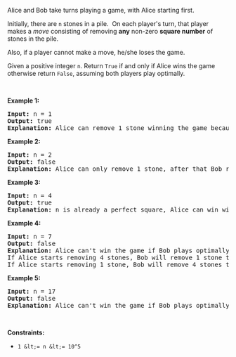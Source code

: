 Alice and Bob take turns playing a game, with Alice starting first.

Initially, there are `` n `` stones in a pile.&nbsp; On each player's turn, that player makes a&nbsp;_move_&nbsp;consisting of removing __any__ non-zero __square number__ of stones in the pile.

Also, if a player cannot make a move, he/she loses the game.

Given a positive&nbsp;integer `` n ``.&nbsp;Return&nbsp;`` True ``&nbsp;if and only if Alice wins the game otherwise return `` False ``, assuming both players play optimally.

&nbsp;

__Example 1:__

<pre>
<strong>Input:</strong> n = 1
<strong>Output:</strong> true
<strong>Explanation: </strong>Alice can remove 1 stone winning the game because Bob doesn't have any moves.</pre>

__Example 2:__

<pre>
<strong>Input:</strong> n = 2
<strong>Output:</strong> false
<strong>Explanation: </strong>Alice can only remove 1 stone, after that Bob removes the last one winning the game (2 -&gt; 1 -&gt; 0).</pre>

__Example 3:__

<pre>
<strong>Input:</strong> n = 4
<strong>Output:</strong> true
<strong>Explanation:</strong> n is already a perfect square, Alice can win with one move, removing 4 stones (4 -&gt; 0).
</pre>

__Example 4:__

<pre>
<strong>Input:</strong> n = 7
<strong>Output:</strong> false
<strong>Explanation: </strong>Alice can't win the game if Bob plays optimally.
If Alice starts removing 4 stones, Bob will remove 1 stone then Alice should remove only 1 stone and finally Bob removes the last one (7 -&gt; 3 -&gt; 2 -&gt; 1 -&gt; 0). 
If Alice starts removing 1 stone, Bob will remove 4 stones then Alice only can remove 1 stone and finally Bob removes the last one (7 -&gt; 6 -&gt; 2 -&gt; 1 -&gt; 0).</pre>

__Example 5:__

<pre>
<strong>Input:</strong> n = 17
<strong>Output:</strong> false
<strong>Explanation: </strong>Alice can't win the game if Bob plays optimally.
</pre>

&nbsp;

__Constraints:__

*   `` 1 &lt;= n &lt;= 10^5 ``